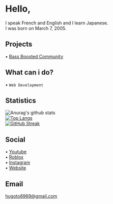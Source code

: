 <!-- 
Welcome to my Personal ReadMe!
Please Check this for Embed: https://github.com/anuraghazra/github-readme-stats
-->

# Hello,

I speak French and English and I learn Japanese.
<br>
I was born on March 7, 2005.

## Projects

• [Bass Boosted Community](https://www.youtube.com/channel/UCVJ97tojqgH5Z6VjqbHiOHA)

## What can i do?

• `Web Development`

## Statistics
![Anurag's github stats](https://github-readme-stats.vercel.app/api?username=Hugoto69&show_icons=true&theme=github_dark)
<br>
[![Top Langs](https://github-readme-stats.vercel.app/api/top-langs/?username=Hugoto69&layout=compact&theme=github_dark)](https://github.com/anuraghazra/github-readme-stats)
<br>
[![GitHub Streak](https://github-readme-streak-stats.herokuapp.com?user=Hugoto69&theme=github-dark&date_format=M%20j%5B%2C%20Y%5D)](https://git.io/streak-stats)

## Social

• [Youtube](https://www.youtube.com/channel/UCMbgR2wiW21ro5oONSb8OyA)
<br>
• [Roblox](https://www.roblox.com/users/1593260565/profile)
<br>
• [Instagram](https://www.instagram.com/hugo.bonnet_)
<br>
• [Website](https://hugoto69.page)

## Email

hugoto6969@gmail.com
